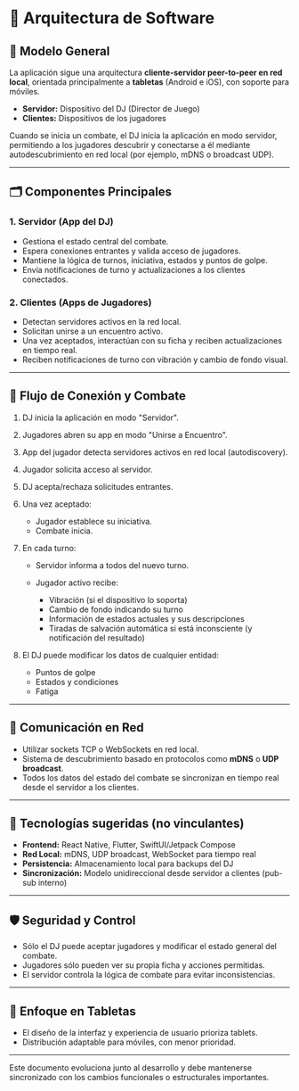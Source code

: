 # 📐 Arquitectura de Software

## 🧱 Modelo General

La aplicación sigue una arquitectura **cliente-servidor peer-to-peer en red local**, orientada principalmente a **tabletas** (Android e iOS), con soporte para móviles.

* **Servidor:** Dispositivo del DJ (Director de Juego)
* **Clientes:** Dispositivos de los jugadores

Cuando se inicia un combate, el DJ inicia la aplicación en modo servidor, permitiendo a los jugadores descubrir y conectarse a él mediante autodescubrimiento en red local (por ejemplo, mDNS o broadcast UDP).

---

## 🗂️ Componentes Principales

### 1. **Servidor (App del DJ)**

* Gestiona el estado central del combate.
* Espera conexiones entrantes y valida acceso de jugadores.
* Mantiene la lógica de turnos, iniciativa, estados y puntos de golpe.
* Envía notificaciones de turno y actualizaciones a los clientes conectados.

### 2. **Clientes (Apps de Jugadores)**

* Detectan servidores activos en la red local.
* Solicitan unirse a un encuentro activo.
* Una vez aceptados, interactúan con su ficha y reciben actualizaciones en tiempo real.
* Reciben notificaciones de turno con vibración y cambio de fondo visual.

---

## 🔁 Flujo de Conexión y Combate

1. DJ inicia la aplicación en modo "Servidor".

2. Jugadores abren su app en modo "Unirse a Encuentro".

3. App del jugador detecta servidores activos en red local (autodiscovery).

4. Jugador solicita acceso al servidor.

5. DJ acepta/rechaza solicitudes entrantes.

6. Una vez aceptado:

   * Jugador establece su iniciativa.
   * Combate inicia.

7. En cada turno:

   * Servidor informa a todos del nuevo turno.
   * Jugador activo recibe:

     * Vibración (si el dispositivo lo soporta)
     * Cambio de fondo indicando su turno
     * Información de estados actuales y sus descripciones
     * Tiradas de salvación automática si está inconsciente (y notificación del resultado)

8. El DJ puede modificar los datos de cualquier entidad:

   * Puntos de golpe
   * Estados y condiciones
   * Fatiga

---

## 📶 Comunicación en Red

* Utilizar sockets TCP o WebSockets en red local.
* Sistema de descubrimiento basado en protocolos como **mDNS** o **UDP broadcast**.
* Todos los datos del estado del combate se sincronizan en tiempo real desde el servidor a los clientes.

---

## 🧩 Tecnologías sugeridas (no vinculantes)

* **Frontend:** React Native, Flutter, SwiftUI/Jetpack Compose
* **Red Local:** mDNS, UDP broadcast, WebSocket para tiempo real
* **Persistencia:** Almacenamiento local para backups del DJ
* **Sincronización:** Modelo unidireccional desde servidor a clientes (pub-sub interno)

---

## 🛡️ Seguridad y Control

* Sólo el DJ puede aceptar jugadores y modificar el estado general del combate.
* Jugadores sólo pueden ver su propia ficha y acciones permitidas.
* El servidor controla la lógica de combate para evitar inconsistencias.

---

## 📱 Enfoque en Tabletas

* El diseño de la interfaz y experiencia de usuario prioriza tablets.
* Distribución adaptable para móviles, con menor prioridad.

---

Este documento evoluciona junto al desarrollo y debe mantenerse sincronizado con los cambios funcionales o estructurales importantes.
